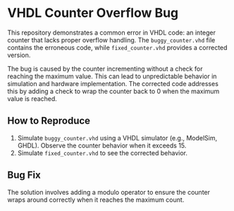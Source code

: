 # VHDL Counter Overflow Bug

This repository demonstrates a common error in VHDL code: an integer counter that lacks proper overflow handling. The `buggy_counter.vhd` file contains the erroneous code, while `fixed_counter.vhd` provides a corrected version.

The bug is caused by the counter incrementing without a check for reaching the maximum value. This can lead to unpredictable behavior in simulation and hardware implementation.  The corrected code addresses this by adding a check to wrap the counter back to 0 when the maximum value is reached.

## How to Reproduce

1.  Simulate `buggy_counter.vhd` using a VHDL simulator (e.g., ModelSim, GHDL). Observe the counter behavior when it exceeds 15.
2.  Simulate `fixed_counter.vhd` to see the corrected behavior.

## Bug Fix

The solution involves adding a modulo operator to ensure the counter wraps around correctly when it reaches the maximum count.
